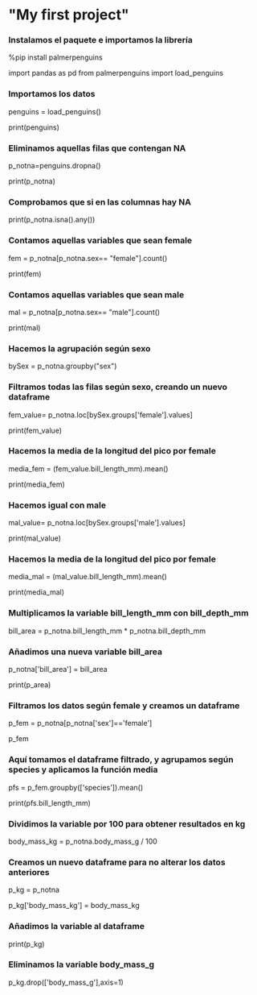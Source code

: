 # "My first project" 

### Instalamos el paquete e importamos la librería 

%pip install palmerpenguins

import pandas as pd
from palmerpenguins import load_penguins

### Importamos los datos

penguins = load_penguins()

print(penguins)


### Eliminamos aquellas filas que contengan NA


p_notna=penguins.dropna() 

print(p_notna) 


### Comprobamos que si en las columnas hay NA


print(p_notna.isna().any()) 



### Contamos aquellas variables que sean female


fem = p_notna[p_notna.sex== "female"].count() 

print(fem)


### Contamos aquellas variables que sean male


mal = p_notna[p_notna.sex== "male"].count() 

print(mal)


### Hacemos la agrupación según sexo


bySex = p_notna.groupby("sex") 



### Filtramos todas las filas según sexo, creando un nuevo dataframe


fem_value= p_notna.loc[bySex.groups['female'].values] 

print(fem_value)


### Hacemos la media de la longitud del pico por female


media_fem = (fem_value.bill_length_mm).mean() 

print(media_fem)


### Hacemos igual con male


mal_value= p_notna.loc[bySex.groups['male'].values] 

print(mal_value)


### Hacemos la media de la longitud del pico por female


media_mal = (mal_value.bill_length_mm).mean() 

print(media_mal)


### Multiplicamos la variable bill_length_mm con bill_depth_mm


bill_area = p_notna.bill_length_mm * p_notna.bill_depth_mm 

### Añadimos una nueva variable bill_area

p_notna['bill_area'] = bill_area 

print(p_area)


### Filtramos los datos según female y creamos un dataframe


p_fem = p_notna[p_notna['sex']=='female'] 

p_fem


### Aquí tomamos el dataframe filtrado, y agrupamos según species y aplicamos la función media


pfs = p_fem.groupby(['species']).mean() 

print(pfs.bill_length_mm)


### Dividimos la variable por 100 para obtener resultados en kg


body_mass_kg = p_notna.body_mass_g / 100 



### Creamos un nuevo dataframe para no alterar los datos anteriores


p_kg = p_notna 

p_kg['body_mass_kg'] = body_mass_kg 


### Añadimos la variable al dataframe

print(p_kg)


### Eliminamos la variable body_mass_g


p_kg.drop(['body_mass_g'],axis=1) 

